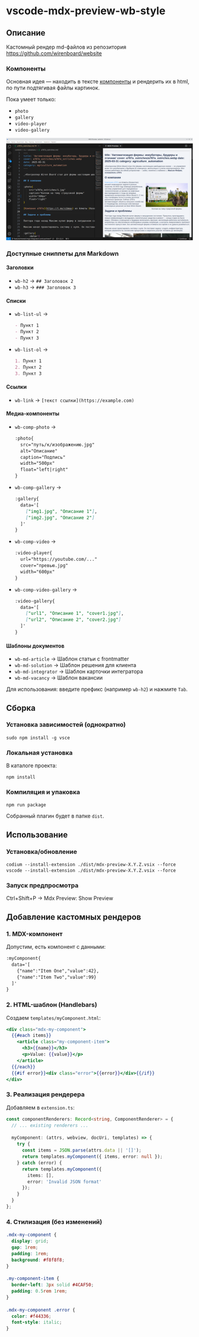 # vscode-mdx-preview-wb-style

## Описание
Кастомный рендер md-файлов из репозитория https://github.com/wirenboard/website

### Компоненты
Основная идея — находить в тексте [компоненты](https://github.com/wirenboard/website/blob/main/doc/components.md) и рендерить их в html, по пути подтягивая файлы картинок.

Пока умеет только:
- `photo`
- `gallery`
- `video-player`
- `video-gallery`

![изображение](./assets/preview.png)

### Доступные сниппеты для Markdown

#### Заголовки
- `wb-h2` → `## Заголовок 2`  
- `wb-h3` → `### Заголовок 3`  

#### Списки
- `wb-list-ul` →  
  ```markdown
  - Пункт 1
  - Пункт 2
  - Пункт 3
  ```
- `wb-list-ol` →  
  ```markdown
  1. Пункт 1
  2. Пункт 2
  3. Пункт 3
  ```

#### Ссылки
- `wb-link` → `[текст ссылки](https://example.com)`

#### Медиа-компоненты
- `wb-comp-photo` →  
  ```markdown
  :photo{
    src="путь/к/изображению.jpg"
    alt="Описание"
    caption="Подпись"
    width="500px"
    float="left|right"
  }
  ```
- `wb-comp-gallery` →  
  ```markdown
  :gallery{
    data='[
      ["img1.jpg", "Описание 1"],
      ["img2.jpg", "Описание 2"]
    ]'
  }
  ```
- `wb-comp-video` →  
  ```markdown
  :video-player{
    url="https://youtube.com/..."
    cover="превью.jpg"
    width="600px"
  }
  ```
- `wb-comp-video-gallery` →  
  ```markdown
  :video-gallery{
    data='[
      ["url1", "Описание 1", "cover1.jpg"],
      ["url2", "Описание 2", "cover2.jpg"]
    ]'
  }
  ```

#### Шаблоны документов
- `wb-md-article` → Шаблон статьи с frontmatter  
- `wb-md-solution` → Шаблон решения для клиента  
- `wb-md-integrator` → Шаблон карточки интегратора  
- `wb-md-vacancy` → Шаблон вакансии  

Для использования: введите префикс (например `wb-h2`) и нажмите `Tab`.

## Сборка
### Установка зависимостей (однократно)
```
sudo npm install -g vsce
```

### Локальная установка
В каталоге проекта:
```
npm install
```

### Компиляция и упаковка
```
npm run package
```
Собранный плагин будет в папке `dist`.

## Использование
### Установка/обновление
```
codium --install-extension ./dist/mdx-preview-X.Y.Z.vsix --force
vscode --install-extension ./dist/mdx-preview-X.Y.Z.vsix --force
```

### Запуск предпросмотра
Ctrl+Shift+P → Mdx Preview: Show Preview

## Добавление кастомных рендеров
### 1. MDX-компонент
Допустим, есть компонент с данными:
```md
:myComponent{
  data='[
    {"name":"Item One","value":42},
    {"name":"Item Two","value":99}
  ]'
}
```

### 2. HTML-шаблон (Handlebars)
Создаем `templates/myComponent.html`:
```hbs
<div class="mdx-my-component">
  {{#each items}}
    <article class="my-component-item">
      <h3>{{name}}</h3>
      <p>Value: {{value}}</p>
    </article>
  {{/each}}
  {{#if error}}<div class="error">{{error}}</div>{{/if}}
</div>
```

### 3. Реализация рендерера
Добавляем в `extension.ts`:
```ts
const componentRenderers: Record<string, ComponentRenderer> = {
  // ... existing renderers ...

  myComponent: (attrs, webview, docUri, templates) => {
    try {
      const items = JSON.parse(attrs.data || '[]');
      return templates.myComponent({ items, error: null });
    } catch (error) {
      return templates.myComponent({ 
        items: [], 
        error: 'Invalid JSON format' 
      });
    }
  }
};
```

### 4. Стилизация (без изменений)
```css
.mdx-my-component {
  display: grid;
  gap: 1rem;
  padding: 1rem;
  background: #f8f8f8;
}

.my-component-item {
  border-left: 3px solid #4CAF50;
  padding: 0.5rem 1rem;
}

.mdx-my-component .error {
  color: #f44336;
  font-style: italic;
}
```